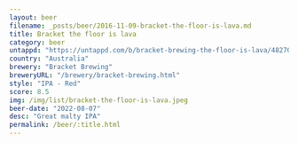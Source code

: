 ```yaml
---
layout: beer
filename: _posts/beer/2016-11-09-bracket-the-floor-is-lava.md
title: Bracket the floor is lava
category: beer
untappd: "https://untappd.com/b/bracket-brewing-the-floor-is-lava/4827075"
country: "Australia"
brewery: "Bracket Brewing"
breweryURL: "/brewery/bracket-brewing.html"
style: "IPA - Red"
score: 8.5
img: /img/list/bracket-the-floor-is-lava.jpeg
beer-date: "2022-08-07"
desc: "Great malty IPA"
permalink: /beer/:title.html
---
```


